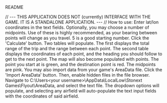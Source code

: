 README

// --- THIS APPLICATION DOES NOT (currently) INTERFACE WITH THE GAME. IT IS A STANDALONE APPLICATION. --- //
How to use:
Enter lat/lon coordinates in the text fields.
Optionally, you may choose a number of midpoints. Use of these is highly recommended, as your bearing between points will change as you travel. 5 is a good starting number.
Click the 'Calculate' button.
Two tables will populate. The first displays the total range of the trip and the range between each point.
The second table displays the coordinates of each point, and the heading you should follow to get to the next point.
The map will also become populated with points. The point you start at is green, and the destination point is red. The midpoints are pink.
You may also import data from your game's AreaData file. Click the 'Import AreaData' button. Then, enable hidden files in the file browser.
Navigate to C:\Users\<your username>\AppData\LocalLow\Stonext Games\Flyout\AreaData, and select the text file.
The dropdown options will populate, and selecting any airfield will auto-populate the text input fields with the coordinates of said airfield.
